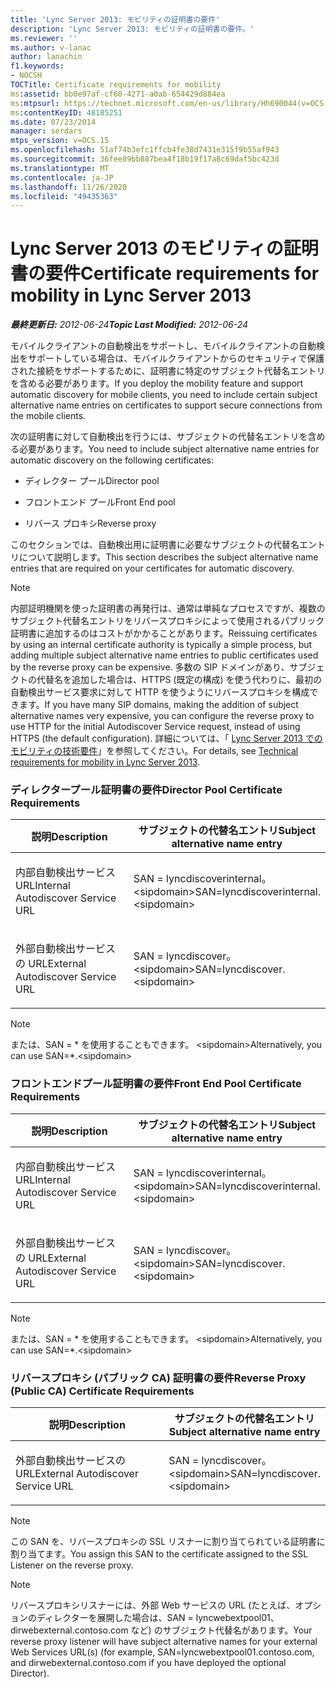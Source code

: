 ```yaml
---
title: 'Lync Server 2013: モビリティの証明書の要件'
description: 'Lync Server 2013: モビリティの証明書の要件。'
ms.reviewer: ''
ms.author: v-lanac
author: lanachin
f1.keywords:
- NOCSH
TOCTitle: Certificate requirements for mobility
ms:assetid: bb0e97af-cf60-4271-a0ab-654429d884ea
ms:mtpsurl: https://technet.microsoft.com/en-us/library/Hh690044(v=OCS.15)
ms:contentKeyID: 48185251
ms.date: 07/23/2014
manager: serdars
mtps_version: v=OCS.15
ms.openlocfilehash: 51af74b3efc1ffcb4fe38d7431e315f9b55af943
ms.sourcegitcommit: 36fee89bb887bea4f18b19f17a8c69daf5bc423d
ms.translationtype: MT
ms.contentlocale: ja-JP
ms.lasthandoff: 11/26/2020
ms.locfileid: "49435363"
---
```

# <a name="certificate-requirements-for-mobility-in-lync-server-2013"></a><span data-ttu-id="4d775-103">Lync Server 2013 のモビリティの証明書の要件</span><span class="sxs-lookup"><span data-stu-id="4d775-103">Certificate requirements for mobility in Lync Server 2013</span></span>

<div data-xmlns="http://www.w3.org/1999/xhtml">

<div class="topic" data-xmlns="http://www.w3.org/1999/xhtml" data-msxsl="urn:schemas-microsoft-com:xslt" data-cs="https://msdn.microsoft.com/">

<div data-asp="https://msdn2.microsoft.com/asp">



</div>

<div id="mainSection">

<div id="mainBody"><span data-ttu-id="4d775-104">

<span> </span></span><span class="sxs-lookup"><span data-stu-id="4d775-104">

<span> </span></span></span>

<span data-ttu-id="4d775-105">_**最終更新日:** 2012-06-24_</span><span class="sxs-lookup"><span data-stu-id="4d775-105">_**Topic Last Modified:** 2012-06-24_</span></span>

<span data-ttu-id="4d775-106">モバイルクライアントの自動検出をサポートし、モバイルクライアントの自動検出をサポートしている場合は、モバイルクライアントからのセキュリティで保護された接続をサポートするために、証明書に特定のサブジェクト代替名エントリを含める必要があります。</span><span class="sxs-lookup"><span data-stu-id="4d775-106">If you deploy the mobility feature and support automatic discovery for mobile clients, you need to include certain subject alternative name entries on certificates to support secure connections from the mobile clients.</span></span>

<span data-ttu-id="4d775-107">次の証明書に対して自動検出を行うには、サブジェクトの代替名エントリを含める必要があります。</span><span class="sxs-lookup"><span data-stu-id="4d775-107">You need to include subject alternative name entries for automatic discovery on the following certificates:</span></span>

  - <span data-ttu-id="4d775-108">ディレクター プール</span><span class="sxs-lookup"><span data-stu-id="4d775-108">Director pool</span></span>

  - <span data-ttu-id="4d775-109">フロントエンド プール</span><span class="sxs-lookup"><span data-stu-id="4d775-109">Front End pool</span></span>

  - <span data-ttu-id="4d775-110">リバース プロキシ</span><span class="sxs-lookup"><span data-stu-id="4d775-110">Reverse proxy</span></span>

<span data-ttu-id="4d775-111">このセクションでは、自動検出用に証明書に必要なサブジェクトの代替名エントリについて説明します。</span><span class="sxs-lookup"><span data-stu-id="4d775-111">This section describes the subject alternative name entries that are required on your certificates for automatic discovery.</span></span>

<div>


> [!NOTE]  
> <span data-ttu-id="4d775-112">内部証明機関を使った証明書の再発行は、通常は単純なプロセスですが、複数のサブジェクト代替名エントリをリバースプロキシによって使用されるパブリック証明書に追加するのはコストがかかることがあります。</span><span class="sxs-lookup"><span data-stu-id="4d775-112">Reissuing certificates by using an internal certificate authority is typically a simple process, but adding multiple subject alternative name entries to public certificates used by the reverse proxy can be expensive.</span></span> <span data-ttu-id="4d775-113">多数の SIP ドメインがあり、サブジェクトの代替名を追加した場合は、HTTPS (既定の構成) を使う代わりに、最初の自動検出サービス要求に対して HTTP を使うようにリバースプロキシを構成できます。</span><span class="sxs-lookup"><span data-stu-id="4d775-113">If you have many SIP domains, making the addition of subject alternative names very expensive, you can configure the reverse proxy to use HTTP for the initial Autodiscover Service request, instead of using HTTPS (the default configuration).</span></span> <span data-ttu-id="4d775-114">詳細については、「 <A href="lync-server-2013-technical-requirements-for-mobility.md">Lync Server 2013 でのモビリティの技術要件</A>」を参照してください。</span><span class="sxs-lookup"><span data-stu-id="4d775-114">For details, see <A href="lync-server-2013-technical-requirements-for-mobility.md">Technical requirements for mobility in Lync Server 2013</A>.</span></span>



</div>

### <a name="director-pool-certificate-requirements"></a><span data-ttu-id="4d775-115">ディレクタープール証明書の要件</span><span class="sxs-lookup"><span data-stu-id="4d775-115">Director Pool Certificate Requirements</span></span>

<table>
<colgroup>
<col style="width: 50%" />
<col style="width: 50%" />
</colgroup>
<thead>
<tr class="header">
<th><span data-ttu-id="4d775-116">説明</span><span class="sxs-lookup"><span data-stu-id="4d775-116">Description</span></span></th>
<th><span data-ttu-id="4d775-117">サブジェクトの代替名エントリ</span><span class="sxs-lookup"><span data-stu-id="4d775-117">Subject alternative name entry</span></span></th>
</tr>
</thead>
<tbody>
<tr class="odd">
<td><p><span data-ttu-id="4d775-118">内部自動検出サービス URL</span><span class="sxs-lookup"><span data-stu-id="4d775-118">Internal Autodiscover Service URL</span></span></p></td>
<td><p><span data-ttu-id="4d775-119">SAN = lyncdiscoverinternal。 &lt;sipdomain&gt;</span><span class="sxs-lookup"><span data-stu-id="4d775-119">SAN=lyncdiscoverinternal.&lt;sipdomain&gt;</span></span></p></td>
</tr>
<tr class="even">
<td><p><span data-ttu-id="4d775-120">外部自動検出サービスの URL</span><span class="sxs-lookup"><span data-stu-id="4d775-120">External Autodiscover Service URL</span></span></p></td>
<td><p><span data-ttu-id="4d775-121">SAN = lyncdiscover。 &lt;sipdomain&gt;</span><span class="sxs-lookup"><span data-stu-id="4d775-121">SAN=lyncdiscover.&lt;sipdomain&gt;</span></span></p></td>
</tr>
</tbody>
</table>


<div>


> [!NOTE]  
> <span data-ttu-id="4d775-122">または、SAN = \* を使用することもできます。 &lt;sipdomain&gt;</span><span class="sxs-lookup"><span data-stu-id="4d775-122">Alternatively, you can use SAN=\*.&lt;sipdomain&gt;</span></span>



</div>

### <a name="front-end-pool-certificate-requirements"></a><span data-ttu-id="4d775-123">フロントエンドプール証明書の要件</span><span class="sxs-lookup"><span data-stu-id="4d775-123">Front End Pool Certificate Requirements</span></span>

<table>
<colgroup>
<col style="width: 50%" />
<col style="width: 50%" />
</colgroup>
<thead>
<tr class="header">
<th><span data-ttu-id="4d775-124">説明</span><span class="sxs-lookup"><span data-stu-id="4d775-124">Description</span></span></th>
<th><span data-ttu-id="4d775-125">サブジェクトの代替名エントリ</span><span class="sxs-lookup"><span data-stu-id="4d775-125">Subject alternative name entry</span></span></th>
</tr>
</thead>
<tbody>
<tr class="odd">
<td><p><span data-ttu-id="4d775-126">内部自動検出サービス URL</span><span class="sxs-lookup"><span data-stu-id="4d775-126">Internal Autodiscover Service URL</span></span></p></td>
<td><p><span data-ttu-id="4d775-127">SAN = lyncdiscoverinternal。 &lt;sipdomain&gt;</span><span class="sxs-lookup"><span data-stu-id="4d775-127">SAN=lyncdiscoverinternal.&lt;sipdomain&gt;</span></span></p></td>
</tr>
<tr class="even">
<td><p><span data-ttu-id="4d775-128">外部自動検出サービスの URL</span><span class="sxs-lookup"><span data-stu-id="4d775-128">External Autodiscover Service URL</span></span></p></td>
<td><p><span data-ttu-id="4d775-129">SAN = lyncdiscover。 &lt;sipdomain&gt;</span><span class="sxs-lookup"><span data-stu-id="4d775-129">SAN=lyncdiscover.&lt;sipdomain&gt;</span></span></p></td>
</tr>
</tbody>
</table>


<div>


> [!NOTE]  
> <span data-ttu-id="4d775-130">または、SAN = \* を使用することもできます。 &lt;sipdomain&gt;</span><span class="sxs-lookup"><span data-stu-id="4d775-130">Alternatively, you can use SAN=\*.&lt;sipdomain&gt;</span></span>



</div>

### <a name="reverse-proxy-public-ca-certificate-requirements"></a><span data-ttu-id="4d775-131">リバースプロキシ (パブリック CA) 証明書の要件</span><span class="sxs-lookup"><span data-stu-id="4d775-131">Reverse Proxy (Public CA) Certificate Requirements</span></span>

<table>
<colgroup>
<col style="width: 50%" />
<col style="width: 50%" />
</colgroup>
<thead>
<tr class="header">
<th><span data-ttu-id="4d775-132">説明</span><span class="sxs-lookup"><span data-stu-id="4d775-132">Description</span></span></th>
<th><span data-ttu-id="4d775-133">サブジェクトの代替名エントリ</span><span class="sxs-lookup"><span data-stu-id="4d775-133">Subject alternative name entry</span></span></th>
</tr>
</thead>
<tbody>
<tr class="odd">
<td><p><span data-ttu-id="4d775-134">外部自動検出サービスの URL</span><span class="sxs-lookup"><span data-stu-id="4d775-134">External Autodiscover Service URL</span></span></p></td>
<td><p><span data-ttu-id="4d775-135">SAN = lyncdiscover。 &lt;sipdomain&gt;</span><span class="sxs-lookup"><span data-stu-id="4d775-135">SAN=lyncdiscover.&lt;sipdomain&gt;</span></span></p></td>
</tr>
</tbody>
</table>


<div>


> [!NOTE]  
> <span data-ttu-id="4d775-136">この SAN を、リバースプロキシの SSL リスナーに割り当てられている証明書に割り当てます。</span><span class="sxs-lookup"><span data-stu-id="4d775-136">You assign this SAN to the certificate assigned to the SSL Listener on the reverse proxy.</span></span>



</div>

<div>


> [!NOTE]  
> <span data-ttu-id="4d775-137">リバースプロキシリスナーには、外部 Web サービスの URL (たとえば、オプションのディレクターを展開した場合は、SAN = lyncwebextpool01、dirwebexternal.contoso.com など) のサブジェクト代替名があります。</span><span class="sxs-lookup"><span data-stu-id="4d775-137">Your reverse proxy listener will have subject alternative names for your external Web Services URL(s) (for example, SAN=lyncwebextpool01.contoso.com, and dirwebexternal.contoso.com if you have deployed the optional Director).</span></span>



<span data-ttu-id="4d775-138"></div>

</div>

<span> </span>

</div>

</div>

</span><span class="sxs-lookup"><span data-stu-id="4d775-138"></div>

</div>

<span> </span>

</div>

</div>

</span></span></div>

